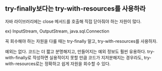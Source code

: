 ## try-finally보다는 try-with-resources를 사용하라

자바 라이브러리에는 close 메서드를 호출해 직접 닫아줘야 하는 자원이 많다.

ex) InputStream, OutputStream, java.sql.Connection

꼭 회수해야 하는 자원을 다룰 때는 try-finally 말고, try-with-resources를 사용하자.

예외는 없다. 코드는 더 짧고 분명해지고, 만들어지는 예외 정보도 훨씬 유용하다. try-with-finally로 작성하면 실용적이지 
못할 만큼 코드가 지저분해지는 경우라도, try-with-resources로는 정확하고 쉽게 자원을 회수할 수 있다.